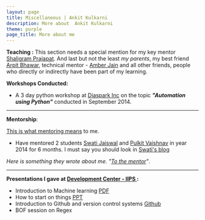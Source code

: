 ```yaml
---
layout: page
title: Miscellaneous | Ankit Kulkarni
description: More about  Ankit Kulkarni
theme: purple
page_title: More about me
---
```




**Teaching :** This section needs a special mention for my key mentor [Shaligram Prajapat](https://sites.google.com/site/shaligramiipsdavvindore/). And last but not the least *my parents*, my best friend [Arpit Bhawar](http://goo.gl/FT0Tm9), technical mentor - [Amber Jain](http://amberja.in/) and all other friends, people who directly or indirectly have been part of my learning.

**Workshops Conducted:**

* A 3 day python workshop at [Diaspark Inc](http://www.diaspark.com/) on the topic ***"Automation using Python"*** conducted in September 2014.
<hr>

**Mentorship**:

[This is what mentoring means](http://blog.flaper87.com/post/mentoring-others-and-yourself/) to me.

* Have mentored 2 students [Swati Jaiswal](http://swatij.me/mentors/Ankit-kulkarni/to-the-mentor/") and [Pulkit Vaishnav](https://github.com/pulkitvaishnav/) in year 2014 for 6 months. I must say you should look in [Swati's blog](http://swatij.me)

*Here is something they wrote about me. "[To the mentor](http://swatij.me/mentors/Ankit-kulkarni/to-the-mentor/)"*.


<hr>

**Presentations I gave at [Development Center - IIPS ](http://iips.edu.in/development_center.php):**

* Introduction to Machine learning [PDF](https://drive.google.com/file/d/0B9Wf2ueFSE67Nm9VdEFJU1gwWlE/view?usp=sharing)
* How to start on things [PPT](https://docs.google.com/presentation/d/1I-ioTDhMrEVgK6w9UdD2X8-ICqPr8BSpIZ310jLABWM/pub?start=true&loop=false&delayms=3000)
* Introduction to Github and version control systems [Github](https://github.com/Ankit-Kulkarni/github-tutorial)
* BOF session on Regex 